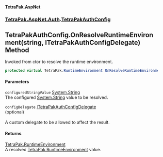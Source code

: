 #### [TetraPak.AspNet](index.md 'index')
### [TetraPak.AspNet.Auth](TetraPak_AspNet_Auth.md 'TetraPak.AspNet.Auth').[TetraPakAuthConfig](TetraPak_AspNet_Auth_TetraPakAuthConfig.md 'TetraPak.AspNet.Auth.TetraPakAuthConfig')
## TetraPakAuthConfig.OnResolveRuntimeEnvironment(string, ITetraPakAuthConfigDelegate) Method
Invoked from ctor to resolve the runtime environment.  
```csharp
protected virtual TetraPak.RuntimeEnvironment OnResolveRuntimeEnvironment(string configuredStringValue, TetraPak.AspNet.Auth.ITetraPakAuthConfigDelegate configDelegate);
```
#### Parameters
<a name='TetraPak_AspNet_Auth_TetraPakAuthConfig_OnResolveRuntimeEnvironment(string_TetraPak_AspNet_Auth_ITetraPakAuthConfigDelegate)_configuredStringValue'></a>
`configuredStringValue` [System.String](https://docs.microsoft.com/en-us/dotnet/api/System.String 'System.String')  
The configured [System.String](https://docs.microsoft.com/en-us/dotnet/api/System.String 'System.String') value to be resolved.  
  
<a name='TetraPak_AspNet_Auth_TetraPakAuthConfig_OnResolveRuntimeEnvironment(string_TetraPak_AspNet_Auth_ITetraPakAuthConfigDelegate)_configDelegate'></a>
`configDelegate` [ITetraPakAuthConfigDelegate](TetraPak_AspNet_Auth_ITetraPakAuthConfigDelegate.md 'TetraPak.AspNet.Auth.ITetraPakAuthConfigDelegate')  
(optional)<br />  
A custom delegate to be allowed to affect the result.  
  
#### Returns
[TetraPak.RuntimeEnvironment](https://docs.microsoft.com/en-us/dotnet/api/TetraPak.RuntimeEnvironment 'TetraPak.RuntimeEnvironment')  
A resolved [TetraPak.RuntimeEnvironment](https://docs.microsoft.com/en-us/dotnet/api/TetraPak.RuntimeEnvironment 'TetraPak.RuntimeEnvironment') value.  

